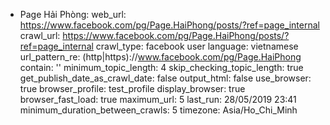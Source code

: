 - Page Hải Phòng:
    web_url: https://www.facebook.com/pg/Page.HaiPhong/posts/?ref=page_internal
    crawl_url: https://www.facebook.com/pg/Page.HaiPhong/posts/?ref=page_internal
    crawl_type: facebook user
    language: vietnamese
    url_pattern_re: (http|https)://www.facebook.com/pg/Page.HaiPhong
    contain: ''
    minimum_topic_length: 4
    skip_checking_topic_length: true
    get_publish_date_as_crawl_date: false
    output_html: false
    use_browser: true
    browser_profile: test_profile
    display_browser: true 
    browser_fast_load: true
    maximum_url: 5
    last_run: 28/05/2019 23:41
    minimum_duration_between_crawls: 5
    timezone: Asia/Ho_Chi_Minh
